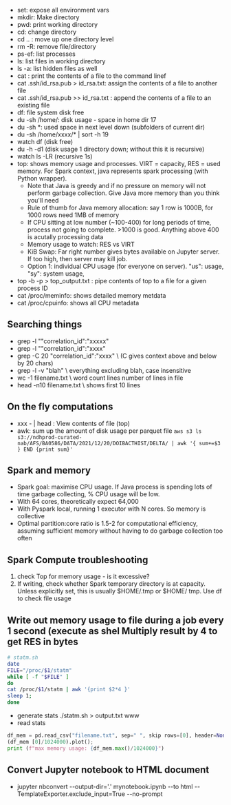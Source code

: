 * set: expose all environment vars
* mkdir: Make directory
* pwd: print working directory
* cd: change directory
* cd .. : move up one directory level
* rm -R: remove file/directory
* ps-ef: list processes
* ls: list files in working directory
* ls -a: list hidden files as well
* cat <filename>: print the contents of a file to the command linef
* cat .ssh/id_rsa.pub > id_rsa.txt: assign the contents of a file to another file
* cat .ssh/id_rsa.pub >> id_rsa.txt : append the contents of a file to an existing file
* df: file system disk free
* du -sh /home/: disk usage - space in home dir 17 
* du -sh *: used space in next level down (subfolders of current dir)
* du -sh /home/xxxx/* | sort -h 19 
* watch df (disk free)
* du -h -d1 (disk usage 1 directory down; without this it is recursive) 
* watch ls -LR (recursive 1s)
* top: shows memory usage and processes. VIRT = capacity, RES = used memory. For Spark context, java represents spark processing (with Python wrapper).
    * Note that Java is greedy and if no pressure on memory will not perform garbage collection. Give Java more memory than you think you'll need
    * Rule of thumb for Java memory allocation: say 1 row is 1000B, for 1000 rows need 1MB of memory
    * If CPU sitting at low number (~100-400) for long periods of time, process not going to complete. >1000 is good. Anything above 400 is acutally processing data
    * Memory usage to watch: RES vs VIRT
    * KiB Swap: Far right number gives bytes available on Jupyter server. If too high, then server may kill job.
    * Option 1: individual CPU usage (for everyone on server). "us": usage, "sy": system usage,
* top -b -p <pid> > top_output.txt : pipe contents of top to a file for a given process ID
* cat /proc/meminfo: shows detailed memory metdata
* cat /proc/cpuinfo: shows all CPU metadata

## Searching things
* grep -l ""correlation_id":"xxxxx" 
* grep -l ""correlation_id":"xxxx" 
* grep -C 20 "correlation_id":"xxxx" \\ (C gives context above and below by 20 chars)
* grep -l -v "blah" \\ everything excluding blah, case insensitive
* wc -1 filename.txt \\ word count lines number of lines in file 
* head -n10 filename.txt \\ shows first 10 lines

## On the fly computations
* xxx - | head : View contents of file (top)
* awk: sum up the amount of disk usage per parquet file
    `aws s3 ls s3://ndhprod-curated-nab/AFS/BA0586/DATA/2021/12/20/DOIBACTHIST/DELTA/ | awk '{ sum+=$3 } END {print sum}'`

## Spark and memory
* Spark goal: maximise CPU usage. If Java process is spending lots of time garbage collecting, % CPU usage will be low.
* With 64 cores, theoretically expect 64,000 
* With Pyspark local, running 1 executor with N cores. So memory is collective
* Optimal partition:core ratio is 1.5-2 for computational efficiency, assuming sufficient memory without having to do garbage collection too often

## Spark Compute troubleshooting
1. check Top for memory usage - is it excessive?
2. If writing, check whether Spark temporary directory is at capacity. Unless explicitly set, this is usually $HOME/.tmp or $HOME/ tmp. Use df to check file usage

## Write out memory usage to file during a job every 1 second (execute as shel Multiply result by 4 to get RES in bytes
``` bash
# statm.sh
date
FILE="/proc/$1/statm"
while [ -f "$FILE" ]
do
cat /proc/$1/statm | awk '{print $2*4 }'
sleep 1;
done
```
* generate stats
./statm.sh <pid> > output.txt www
* read stats
```python
df_mem = pd.read_csv("filename.txt", sep=" ", skip rows=[0], header=None)
(df_mem [0]/1024000).plot();
print (f"max memory usage: {df_mem.max()/1024000}")
```

## Convert Jupyter notebook to HTML document
* jupyter nbconvert --output-dir='.' mynotebook.ipynb --to html --TemplateExporter.exclude_input=True --no-prompt